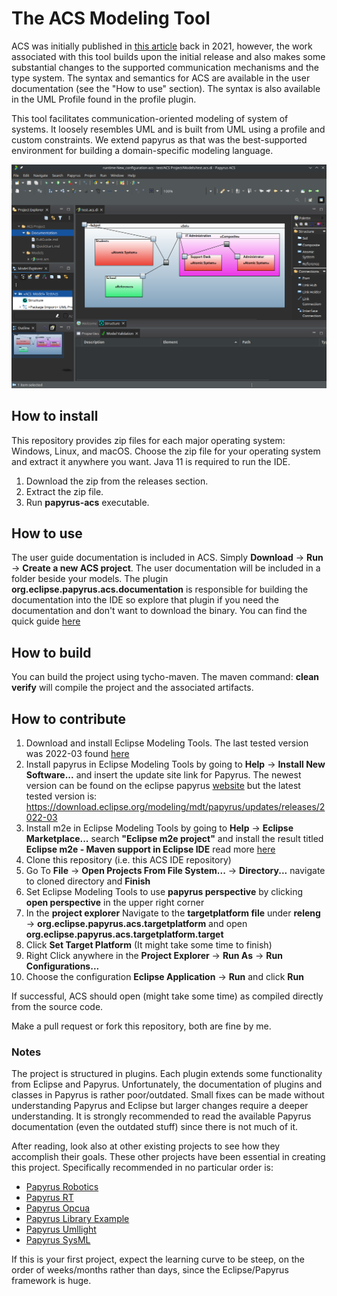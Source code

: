 # The ACS Modeling Tool
ACS was initially published in [this article](https://ieeexplore.ieee.org/document/9497495) back in 2021, however, the work associated with this tool builds upon the initial release and also makes some substantial changes to the supported communication mechanisms and the type system. The syntax and semantics for ACS are available in the user documentation (see the "How to use" section). The syntax is also available in the UML Profile found in the profile plugin.

This tool facilitates communication-oriented modeling of system of systems. It loosely resembles UML and is built from UML using a profile and custom constraints. We extend papyrus as that was the best-supported environment for building a domain-specific modeling language.

![acs](./plugins/org.eclipse.papyrus.acs.documentation/resources/readme_example/example_acs.png)

## How to install

This repository provides zip files for each major operating system: Windows, Linux, and macOS.
Choose the zip file for your operating system and extract it anywhere you want.
Java 11 is required to run the IDE.

 1. Download the zip from the releases section.
 2. Extract the zip file.
 3. Run **papyrus-acs** executable.


## How to use
The user guide documentation is included in ACS. Simply **Download** -> **Run** -> **Create a new ACS project**. The user documentation will be included in a folder beside your models.
The plugin **org.eclipse.papyrus.acs.documentation** is responsible for building the documentation into the IDE so explore that plugin if you need the documentation and don't want to download the binary.
You can find the quick guide [here](./plugins/org.eclipse.papyrus.acs.documentation/documentation/quick.md)

## How to build
You can build the project using tycho-maven. The maven command: **clean verify** will compile the project and the associated artifacts.

## How to contribute
 1. Download and install Eclipse Modeling Tools. The last tested version was 2022-03 found [here](https://www.eclipse.org/downloads/packages/release/2022-03/r/eclipse-modeling-tools)
 2. Install papyrus in Eclipse Modeling Tools by going to **Help** -> **Install New Software...** and insert the update site link for Papyrus. The newest version can be found on the eclipse papyrus [website](https://www.eclipse.org/papyrus/download.html) but the latest tested version is: https://download.eclipse.org/modeling/mdt/papyrus/updates/releases/2022-03
 3. Install m2e in Eclipse Modeling Tools by going to **Help** -> **Eclipse Marketplace...**  search **"Eclipse m2e project"** and install the result titled **Eclipse m2e - Maven support in Eclipse IDE** read more [here](https://marketplace.eclipse.org/content/eclipse-m2e-maven-support-eclipse-ide)
 4. Clone this repository (i.e. this ACS IDE repository)
 5. Go To **File** -> **Open Projects From File System...** -> **Directory...** navigate to cloned directory and **Finish**
 6. Set Eclipse Modeling Tools to use **papyrus perspective** by clicking **open perspective** in the upper right corner
 7. In the **project explorer** Navigate to the **targetplatform file** under **releng** -> **org.eclipse.papyrus.acs.targetplatform** and open **org.eclipse.papyrus.acs.targetplatform.target**
 8. Click **Set Target Platform** (It might take some time to finish)
 9. Right Click anywhere in the **Project Explorer** -> **Run As** -> **Run Configurations...**
 10. Choose the configuration **Eclipse Application** -> **Run**  and click **Run**

If successful, ACS should open (might take some time) as compiled directly from the source code.

Make a pull request or fork this repository, both are fine by me.

### Notes
The project is structured in plugins. Each plugin extends some functionality from Eclipse and Papyrus.
Unfortunately, the documentation of plugins and classes in Papyrus is rather poor/outdated.
Small fixes can be made without understanding Papyrus and Eclipse but larger changes require a deeper understanding.
It is strongly recommended to read the available Papyrus documentation (even the outdated stuff) since there is not much of it.

After reading, look also at other existing projects to see how they accomplish their goals. These other projects have been essential in creating this project. Specifically recommended in no particular order is:

 - [Papyrus Robotics](https://git.eclipse.org/c/papyrus/org.eclipse.papyrus-robotics.git)
 - [Papyrus RT](https://git.eclipse.org/c/papyrus-rt/org.eclipse.papyrus-rt.git)
 - [Papyrus Opcua](https://github.com/model-UA/papyrus-opcua-plugin)
 - [Papyrus Library Example](https://github.com/bmaggi/library-training)
 - [Papyrus Umllight](https://github.com/eclipsesource/papyrus-umllight)
 - [Papyrus SysML](https://git.eclipse.org/c/papyrus/org.eclipse.papyrus-sysml16.git)

If this is your first project, expect the learning curve to be steep, on the order of weeks/months rather than days, since the Eclipse/Papyrus framework is huge.

